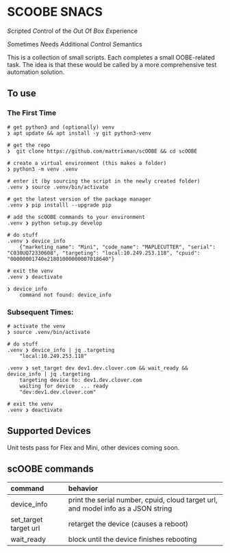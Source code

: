 # SCOOBE SNACS

*S*cripted
*C*ontrol of the
*O*ut
*O*f
*B*ox
*E*xperience

*S*ometimes
*N*eeds
*A*dditional
*C*ontrol
*S*emantics

This is a collection of small scripts.  Each completes a small OOBE-related task.  The idea is that these would be called by a more comprehensive test automation solution.

## To use

### The First Time

    # get python3 and (optionally) venv
    ❯ apt update && apt install -y git python3-venv

    # get the repo
    ❯  git clone https://github.com/mattrixman/scOOBE && cd scOOBE

    # create a virtual environment (this makes a folder)
    ❯ python3 -m venv .venv

    # enter it (by sourcing the script in the newly created folder)
    .venv ❯ source .venv/bin/activate

    # get the latest version of the package manager
    .venv ❯ pip installl --upgrade pip

    # add the scOOBE commands to your environment
    .venv ❯ python setup.py develop

    # do stuff
    .venv ❯ device_info
        {"marketing_name": "Mini", "code_name": "MAPLECUTTER", "serial": "C030UQ72330608", "targeting": "local:10.249.253.118", "cpuid": "00000001740e21801000000007018640"}

    # exit the venv
    .venv ❯ deactivate

    ❯ device_info
        command not found: device_info

### Subsequent Times:

    # activate the venv
    ❯ source .venv/bin/activate

    # do stuff
    .venv ❯ device_info | jq .targeting
        "local:10.249.253.118"

    .venv ❯ set_target dev dev1.dev.clover.com && wait_ready && device_info | jq .targeting
        targeting device to: dev1.dev.clover.com
        waiting for device  ... ready
        "dev:dev1.dev.clover.com"

    # exit the venv
    .venv ❯ deactivate

## Supported Devices

Unit tests pass for Flex and Mini, other devices coming soon.

## scOOBE commands

|command|behavior|
|:--|:--|
|device_info| print the serial number, cpuid, cloud target url, and model info as a JSON string |
|set_target target url| retarget the device (causes a reboot) |
|wait_ready | block until the device finishes rebooting |
